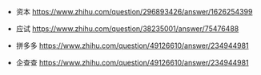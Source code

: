 * 资本 https://www.zhihu.com/question/296893426/answer/1626254399

* 应试 https://www.zhihu.com/question/38235001/answer/75476488

* 拼多多 https://www.zhihu.com/question/49126610/answer/234944981

* 企查查 https://www.zhihu.com/question/49126610/answer/234944981
